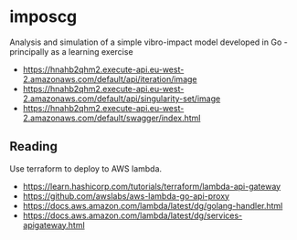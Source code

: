 # imposcg
Analysis and simulation of a simple vibro-impact model developed in Go - principally as a learning exercise

- https://hnahb2qhm2.execute-api.eu-west-2.amazonaws.com/default/api/iteration/image
- https://hnahb2qhm2.execute-api.eu-west-2.amazonaws.com/default/api/singularity-set/image
- https://hnahb2qhm2.execute-api.eu-west-2.amazonaws.com/default/swagger/index.html


## Reading

Use terraform to deploy to AWS lambda.

- https://learn.hashicorp.com/tutorials/terraform/lambda-api-gateway
- https://github.com/awslabs/aws-lambda-go-api-proxy
- https://docs.aws.amazon.com/lambda/latest/dg/golang-handler.html
- https://docs.aws.amazon.com/lambda/latest/dg/services-apigateway.html
